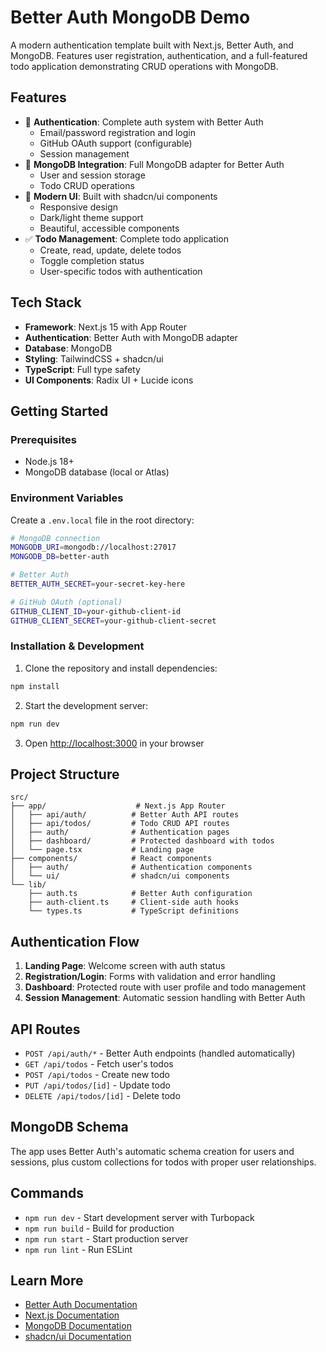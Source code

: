 # Better Auth MongoDB Demo

A modern authentication template built with Next.js, Better Auth, and MongoDB. Features user registration, authentication, and a full-featured todo application demonstrating CRUD operations with MongoDB.

## Features

- 🔐 **Authentication**: Complete auth system with Better Auth
  - Email/password registration and login
  - GitHub OAuth support (configurable)
  - Session management
- 🍃 **MongoDB Integration**: Full MongoDB adapter for Better Auth
  - User and session storage
  - Todo CRUD operations
- 🎨 **Modern UI**: Built with shadcn/ui components
  - Responsive design
  - Dark/light theme support
  - Beautiful, accessible components
- ✅ **Todo Management**: Complete todo application
  - Create, read, update, delete todos
  - Toggle completion status
  - User-specific todos with authentication

## Tech Stack

- **Framework**: Next.js 15 with App Router
- **Authentication**: Better Auth with MongoDB adapter
- **Database**: MongoDB
- **Styling**: TailwindCSS + shadcn/ui
- **TypeScript**: Full type safety
- **UI Components**: Radix UI + Lucide icons

## Getting Started

### Prerequisites

- Node.js 18+ 
- MongoDB database (local or Atlas)

### Environment Variables

Create a `.env.local` file in the root directory:

```bash
# MongoDB connection
MONGODB_URI=mongodb://localhost:27017
MONGODB_DB=better-auth

# Better Auth
BETTER_AUTH_SECRET=your-secret-key-here

# GitHub OAuth (optional)
GITHUB_CLIENT_ID=your-github-client-id
GITHUB_CLIENT_SECRET=your-github-client-secret
```

### Installation & Development

1. Clone the repository and install dependencies:
```bash
npm install
```

2. Start the development server:
```bash
npm run dev
```

3. Open [http://localhost:3000](http://localhost:3000) in your browser

## Project Structure

```
src/
├── app/                    # Next.js App Router
│   ├── api/auth/          # Better Auth API routes
│   ├── api/todos/         # Todo CRUD API routes
│   ├── auth/              # Authentication pages
│   ├── dashboard/         # Protected dashboard with todos
│   └── page.tsx           # Landing page
├── components/            # React components
│   ├── auth/              # Authentication components
│   └── ui/                # shadcn/ui components
└── lib/
    ├── auth.ts            # Better Auth configuration
    ├── auth-client.ts     # Client-side auth hooks
    └── types.ts           # TypeScript definitions
```

## Authentication Flow

1. **Landing Page**: Welcome screen with auth status
2. **Registration/Login**: Forms with validation and error handling
3. **Dashboard**: Protected route with user profile and todo management
4. **Session Management**: Automatic session handling with Better Auth

## API Routes

- `POST /api/auth/*` - Better Auth endpoints (handled automatically)
- `GET /api/todos` - Fetch user's todos
- `POST /api/todos` - Create new todo
- `PUT /api/todos/[id]` - Update todo
- `DELETE /api/todos/[id]` - Delete todo

## MongoDB Schema

The app uses Better Auth's automatic schema creation for users and sessions, plus custom collections for todos with proper user relationships.

## Commands

- `npm run dev` - Start development server with Turbopack
- `npm run build` - Build for production
- `npm run start` - Start production server
- `npm run lint` - Run ESLint

## Learn More

- [Better Auth Documentation](https://better-auth.com)
- [Next.js Documentation](https://nextjs.org/docs)
- [MongoDB Documentation](https://docs.mongodb.com)
- [shadcn/ui Documentation](https://ui.shadcn.com)
